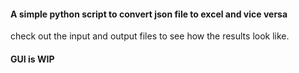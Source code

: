 #### A simple python script to convert json file to excel and vice versa

check out the input and output files to see how the results look like.

#### GUI is WIP
